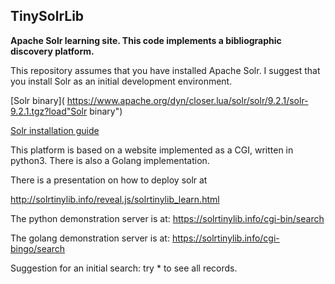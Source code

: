 ## TinySolrLib
**Apache Solr learning site.
This code implements a bibliographic discovery platform.**

This repository assumes that you have installed Apache Solr. 
I suggest that you install Solr as an initial development environment.

[Solr binary]( https://www.apache.org/dyn/closer.lua/solr/solr/9.2.1/solr-9.2.1.tgz?load"Solr binary")

[Solr installation guide]( https://solr.apache.org/guide/solr/latest/deployment-guide/installing-solr.html "Installing Solr")

This platform is based on a website implemented as a CGI, written in python3. There is also a Golang implementation. 

There is a presentation on how to deploy solr at 

http://solrtinylib.info/reveal.js/solrtinylib_learn.html 

The python demonstration server is at:
https://solrtinylib.info/cgi-bin/search   

The golang demonstration server is at: 
https://solrtinylib.info/cgi-bingo/search 

Suggestion for an initial search: try * to see all records.


